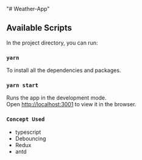 "# Weather-App" 

## Available Scripts

In the project directory, you can run:

### `yarn`
To install all the dependencies and packages.

### `yarn start`
Runs the app in the development mode.\
Open [http://localhost:3001](http://localhost:3001) to view it in the browser.


### `Concept Used`
- typescript
- Debouncing
- Redux
- antd

